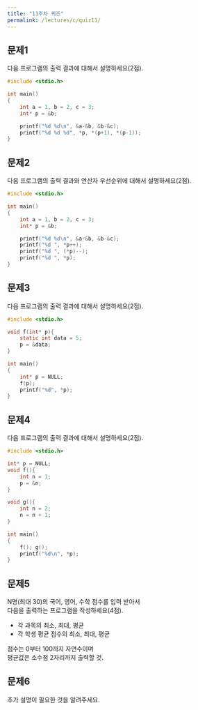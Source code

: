 ```yaml
---
title: "11주차 퀴즈"
permalink: /lectures/c/quiz11/
---
```


## 문제1
다음 프로그램의 출력 결과에 대해서 설명하세요(2점).

```c
#include <stdio.h>

int main()
{
    int a = 1, b = 2, c = 3;
    int* p = &b;

    printf("%d %d\n", &a-&b, &b-&c);
    printf("%d %d %d", *p, *(p+1), *(p-1));
}
```

## 문제2
다음 프로그램의 출력 결과와 연산자 우선순위에 대해서 설명하세요(2점).

```c
#include <stdio.h>

int main()
{
    int a = 1, b = 2, c = 3;
    int* p = &b;

    printf("%d %d\n", &a-&b, &b-&c);
    printf("%d ", *p++);
    printf("%d ", (*p)--);
    printf("%d ", *p);
}
```

## 문제3
다음 프로그램의 출력 결과에 대해서 설명하세요(2점).

```c
#include <stdio.h>

void f(int* p){
    static int data = 5;
    p = &data;
}

int main()
{
    int* p = NULL;
    f(p);
    printf("%d", *p);
}
```

## 문제4
다음 프로그램의 출력 결과에 대해서 설명하세요(2점).

```c
#include <stdio.h>

int* p = NULL;
void f(){
    int n = 1;
    p = &n;
}

void g(){
    int n = 2;
    n = n + 1;
}

int main()
{
    f(); g();
    printf("%d\n", *p);
}
```

## 문제5
N명(최대 30)의 국어, 영어, 수학 점수를 입력 받아서<br />다음을 출력하는 프로그램을 작성하세요(4점).<br />
- 각 과목의 최소, 최대, 평균<br />
- 각 학생 평균 점수의 최소, 최대, 평균

점수는 0부터 100까지 자연수이며<br />평균값은 소수점 2자리까지 출력할 것.

## 문제6
추가 설명이 필요한 것을 알려주세요.
